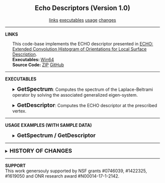 <center><h2>Echo Descriptors (Version 1.0)</h2></center>
<center>
<a href="#LINKS">links</a>
<a href="#EXECUTABLES">executables</a>
<a href="#USAGE">usage</a>
<a href="#CHANGES">changes</a>
</center>
<hr>
<a name="LINKS"><b>LINKS</b></a><br>
<ul>
This code-base implements the ECHO descriptor presented in <A HREF="http://www.cs.jhu.edu/~misha/MyPapers/CGF21.pdf">ECHO: Extended Convolution Histogram of Orientations for Local Surface Description</A>.
<br>
<b>Executables: </b>
<a href="http://www.cs.jhu.edu/~misha/Code/ECHODescriptors/Version1.00/ECHODescriptors.x64.zip">Win64</a><br>
<b>Source Code:</b>
<a href="http://www.cs.jhu.edu/~misha/Code/ECHODescriptors/Version1.00/ECHODescriptors.zip">ZIP</a> <a href="https://github.com/mkazhdan/EchoDescriptors">GitHub</a><br>
<!--
<b>Older Versions:</b>
<a href="http://www.cs.jhu.edu/~misha/Code/PoissonRecon/Version1/">V1</a>
-->
</ul>
<hr>
<a name="EXECUTABLES"><b>EXECUTABLES</b></a><br>
<ul>
<dl>
<DETAILS>
<SUMMARY>
<font size="+1"><b>GetSpectrum</b></font>:
Computes the spectrum of the Laplace-Beltrami operator by solving the associated generalized eigen-system.
</SUMMARY>
<dt><b>--in</b> &lt;<i>input triangle mesh</i>&gt;
</dt><dd> This string is the name of the file from which the triangle mesh will be read.<br>
The file is assumed to be in <a href="http://www.cc.gatech.edu/projects/large_models/ply.html">PLY</a> format.
</dd>

</dd><dt>[<b>--out</b> &lt;<i>output spectrum file</i>&gt;]
</dt><dd> This string is the name of the file to which the computed spectrum will be written. 

</dd><dt>[<b>--dim</b> &lt;<i>spectral dimension</i>&gt;]
</dt><dd> This integer specifies the number of eigenvalue/eigenvector pairs to be computed.<br>
The default value for this parameter is 200.

</dd><dt>[<b>--off</b> &lt;<i>shift offset</i>&gt;]
</dt><dd> This floating point value specifies the offset to be used in the invert-and-shift implementation computing the lower-frequency part of the spectrum.<br>
The default value for this parameter is 100.

</dd><dt>[<b>--verbose</b>]
</dt><dd> Enabling this flag gives the running time for computing the spectrum.

</dd>
</DETAILS>
</dl>
</ul>


<ul>
<dl>
<DETAILS>
<SUMMARY>
<font size="+1"><b>GetDescriptor</b></font>:
Computes the ECHO descriptor at the prescribed vertex.
</SUMMARY>
<dt><b>--in</b> &lt;<i>input triangle mesh</i>&gt;
</dt><dd> This string is the name of the file from which the triangle mesh will be read.<br>
The file is assumed to be in <a href="http://www.cc.gatech.edu/projects/large_models/ply.html">PLY</a> format.

</dd><dt><b>--vertex</b> &lt;<i>vertex index</i>&gt;]
</dt><dd> This integer specifies the index of the vertex at which the ECHO descriptor should be computed.<BR>
If the prescribed value is negative, the code will compute descriptors at -(<i>vertex index</i>) random locations and will not write out the results.

</dd><dt>[<b>--spec</b> &lt;<i>spectral decomposition file</i>&gt;]
</dt><dd> This string is the name of the file from which the spectral decomposition of the triangle mesh will be read.<BR>
If no file specified, the code will first compute the spectral decomposition (using the lowest 200 eigenvector/eigenvalue pairs) and use that for processing.

</dd><dt>[<b>--out</b> &lt;<i>output ECHO descriptor</i>&gt;]
</dt><dd> This string is the name of the file to which the computed ECHO descriptor will be written.<BR>
If the extension of the filename is "<I>txt</I>" the descriptor will be written out in ASCII format. Otherwise, the descriptor will be written out as an image. (Currently, BMP, JPEG, PNG, and PBM formats are supported.)

</dd><dt>[<b>--distance</b> &lt;<i>distance type</i>&gt;]
</dt><dd> This integer specifies the type of distance used for computing the ECHO descriptor. Supported values are:
<UL>
<LI>0: geodesic
<LI>1: biharmonic
<LI>2: diffusion
<LI>3: commute
</UL>
<BR>
The default value for this parameter is 1 (i.e. biharmonic).

</dd><dt>[<b>--diffusion</b> &lt;<i>diffusion time</i>&gt;]
</dt><dd> If the diffusion distance is used as the distance, this floating point gives the diffusion time.<BR>
The default value for this parameter is 0.1.

</dd><dt>[<b>--tau</b> &lt;<i>radius scale</i>&gt;]
</dt><dd> This floating point value defines the support radius for computing the ECHO descriptor. Specifically, string is the name of the file to which the the octree and solution coefficients are to be written. Specifically, the radius of support is defined as:
<img src="https://latex.codecogs.com/svg.latex?\Large&space;\tau\cdot\sqrt{\frac{|M|}{\pi}}" title="\Large \tau\cdot\sqrt{\frac{|M|}{\pi}}" HEIGHT="36"> where <I>|M|</I> is the area of the mesh.<BR>
The default value for this parameter is 0.08.

</dd><dt>[<b>--hRadius</b> &lt;<i>histogram radius</i>&gt;]
</dt><dd> This integer specifies the radius of the histogram used to discrtize the ECHO descriptor. (If the prescribed radius is <I>r</I> then the ECHO descriptor will be sampled on a (2<I>r</I>+1)&times;(2<I>r</I>+1) grid.<BR>
The default value for this parameter is 5.

</dd><dt>[<b>--resolution</b> &lt;<i>output resolution</i>&gt;]
</dt><dd> This integer specifies the resolution to which the ECHO descriptor will be resampled prior to output.<BR>
If no value is specfied, the resolution of the output will match the resolution of the histogram.

</dd><dt>[<b>--dev</b> &lt;<i>standard deviation for color mapping</i>&gt;]
</dt><dd> If the ECHO descriptor is written out as an image. If the prescribed deviation <I>dev</I> is negative, an ECHO value of <I>v</I> is computed to the color whose HSV representation is (0,0,<I>v</I>/(3x&sigma;)), where &sigma; is the standard deviation of ECHO values over the descriptor. If the prescribed deviation deviation is positiven, the HSV representation is (4&pi;/3&times;<I>dev</I>/&sigma;,1,<I>v</I>/(3&times;&sigma;)).<BR>
The default value for this parameter is -1.

</dd><dt>[<b>--verbose</b>]
</dt><dd> Enabling this flag provides a break-down of the running times for the different steps of computing the ECHO descriptor.


</dd>
</DETAILS>
</dl>
</ul>


<hr>
<a name="USAGE"><b>USAGE EXAMPLES (WITH SAMPLE DATA)</b></a><br>

<ul>
<dl>
<DETAILS>
<SUMMARY>
<font size="+1"><b>GetSpectrum / GetDescriptor</b></font>
</SUMMARY>
For testing purposes, we provide the <A HREF="http://www.cs.jhu.edu/~misha/Code/ECHODescriptors/wolf0.ply"><I>wolf0</I></A> model from the publicly available <A HREF="http://tosca.cs.technion.ac.il/book/resources_data.html">TOSCA dataset</A>.

The spectrum of the Laplace-Beltrami operator can be computed by calling:
<blockquote><code>% GetSpectrum --in wolf0.ply --out wolf0.spec --verbose</code></blockquote>
This will output the spectrum to the file <I>wolf0.spec</I> and provide the running time for computing the spectrum.<BR>

A visualization of the descriptor at vertex 1000 of the mesh can be obtained by calling:
<blockquote><code>% GetDescriptor --in wolf0.ply --spec wolf0.spec --vertex 1000 --out wolf0.1000.jpeg --hRadius 10 --resolution 1024 --dev 0.005--verbose</code></blockquote>
This produces a 1024&times;1024 JPEG (color) image visualizing the ECHO descriptor computed over a histogram of size 21&times;21. Running times for the individual steps of the computation are written out to the command prompt. (Note that as the spectrum is provided as input the time for obtaining the spectrum is just the time required to read it from disk.)<BR>

A more accurate break-down of run-time performance can be obtained by computing the ECHO descriptors at 10000 random positions on the mesh:
<blockquote><code>% GetDescriptor --in wolf0.ply --hRadius 10 --vertex -10000 --verbose</code></blockquote>
Since the spectrum is not provided as input, the time for obtaining the spectrum is the time required for constructing and solving the associated generalized eigenproblem.

</DETAILS>
</dl>
</ul>

<hr>
<DETAILS>
<SUMMARY>
<A NAME="CHANGES"><font size="+1"><b><B>HISTORY OF CHANGES</B></b></font></A>
</SUMMARY>
<a href="http://www.cs.jhu.edu/~misha/Code/ECHODescriptors/Version1.00/">Version 1.00</a>:
<ol>
<li> The original release of the source code.
</li></ol>

</DETAILS>


<hr>
<a name="SUPPORT"><b>SUPPORT</b></a><br>
This work genersouly supported by NSF grants #0746039, #1422325, #1619050 and ONR research award #N00014-17-1-2142.

